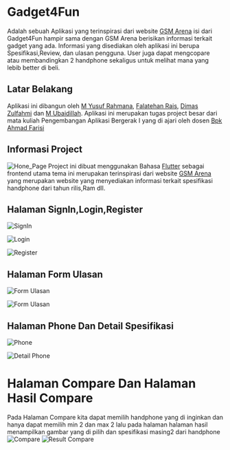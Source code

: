 #  Gadget4Fun
Adalah sebuah Aplikasi yang terinspirasi dari website [GSM Arena](https://www.gsmarena.com) isi dari Gadget4Fun hampir sama dengan GSM Arena berisikan informasi terkait gadget yang ada. Informasi yang disediakan oleh aplikasi ini berupa Spesifikasi,Review, dan ulasan pengguna. User juga dapat mengcopare atau membandingkan 2 handphone sekaligus untuk melihat mana yang lebib better di beli.

## Latar Belakang
Aplikasi ini dibangun oleh [M Yusuf Rahmana](https://github.com/MYusufRahmana), [Falatehan Rais](https://github.com/falatehanrais), [Dimas Zulfahmi](https://github.com/MDimasZ) dan [M Ubaidillah](https://github.com/Ubaiii123). Aplikasi ini merupakan tugas project besar dari mata kuliah Pengembangan Aplikasi Bergerak I yang di ajari oleh dosen [Bpk Ahmad Farisi](https://github.com/AhmFarisi)

## Informasi Project
![Hone_Page](https://drive.google.com/uc?id=16dxFLwwgMes-J4jSUkuNyTurEBAS43L4)
Project ini dibuat menggunakan Bahasa [Flutter](https://docs.flutter.dev) sebagai frontend utama tema ini merupakan terinspirasi dari website [GSM Arena](https://www.gsmarena.com) yang merupakan website yang menyediakan informasi terkait spesifikasi handphone dari tahun rilis,Ram dll.

## Halaman SignIn,Login,Register
![SignIn](https://drive.google.com/uc?id=1-vth0ajnUSR1jIYiYjaPxLOTJcB86aSK)

![Login](https://drive.google.com/uc?id=1eckHowustCs0i_LRNmnNqsvWmE5jAcXs)

![Register](https://drive.google.com/uc?id=1C_CElYCKv6h4q77VEsmkMgG-TbceXtZA)

## Halaman Form Ulasan
![Form Ulasan](https://drive.google.com/uc?id=1vDzieTwiwxIFJQE9N9vPGsEmUc9e9MAF)

![Form Ulasan](https://drive.google.com/uc?id=1eLzfnqIEZquy4zXo-ZCF-rkjLUqt8CLS)

## Halaman Phone Dan Detail Spesifikasi
![Phone](https://drive.google.com/uc?id=16dxFLwwgMes-J4jSUkuNyTurEBAS43L4)

![Detail Phone](https://drive.google.com/uc?id=1xmtk8OjKpdEO7VDpizdcdjBwi3cUi5Fw)

# Halaman Compare Dan Halaman Hasil Compare
Pada Halaman Compare kita dapat memilih handphone yang di inginkan dan hanya dapat memilih min 2 dan max 2 lalu pada halaman halaman hasil menampilkan gambar yang di pilih dan spesifikasi masing2 dari handphone
![Compare](https://drive.google.com/uc?id=1O0oEPM1Pxvkl6WwIOOCPdY1HtBUEt2P7)
![Result Compare](https://drive.google.com/uc?id=1jVTBfZgE0wo1GPBp_ry8miQvsbQeXgzY)






